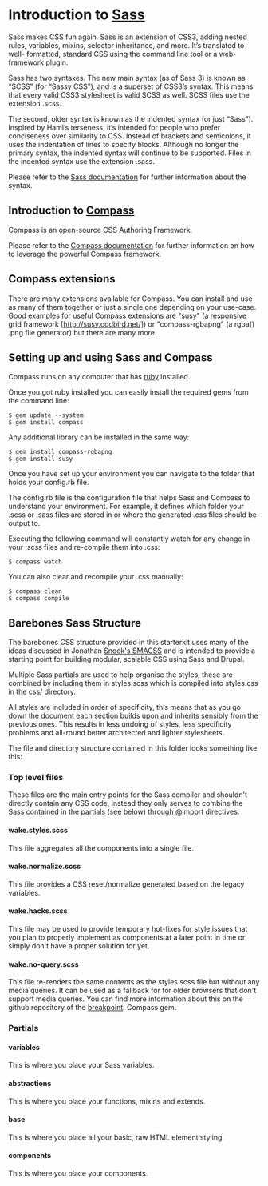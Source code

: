 # Introduction to [Sass](http://sass-lang.com/)
Sass makes CSS fun again. Sass is an extension of CSS3, adding nested rules,
variables, mixins, selector inheritance, and more. It’s translated to well-
formatted, standard CSS using the command line tool or a web-framework plugin.

Sass has two syntaxes. The new main syntax (as of Sass 3) is known as “SCSS”
(for “Sassy CSS”), and is a superset of CSS3’s syntax. This means that every
valid CSS3 stylesheet is valid SCSS as well. SCSS files use the extension .scss.

The second, older syntax is known as the indented syntax (or just “Sass”).
Inspired by Haml’s terseness, it’s intended for people who prefer conciseness
over similarity to CSS. Instead of brackets and semicolons, it uses the
indentation of lines to specify blocks. Although no longer the primary syntax,
the indented syntax will continue to be supported. Files in the indented syntax
use the extension .sass.

Please refer to the [Sass documentation](http://sass-lang.com/docs.html) for
further information about the syntax.

## Introduction to [Compass](http://compass-style.org/)
Compass is an open-source CSS Authoring Framework.

Please refer to the [Compass documentation](http://compass-style.org/reference)
for further information on how to leverage the powerful Compass framework.

## Compass extensions
There are many extensions available for Compass. You can install and use as many
of them together or just a single one depending on your use-case. Good examples
for useful Compass extensions are "susy" (a responsive grid framework
[http://susy.oddbird.net/]) or "compass-rgbapng" (a rgba() .png file generator)
but there are many more.

## Setting up and using Sass and Compass
Compass runs on any computer that has
[ruby](http://www.ruby-lang.org/en/downloads) installed.

Once you got ruby installed you can easily install the required gems from the
command line:
```
$ gem update --system
$ gem install compass
```

Any additional library can be installed in the same way:
```
$ gem install compass-rgbapng
$ gem install susy
```

Once you have set up your environment you can navigate to the folder that holds
your config.rb file.

The config.rb file is the configuration file that helps Sass and Compass to
understand your environment. For example, it defines which folder your .scss
or .sass files are stored in or where the generated .css files should be output
to.

Executing the following command will constantly watch for any change in your
.scss files and re-compile them into .css:
```
$ compass watch
```

You can also clear and recompile your .css manually:
```
$ compass clean
$ compass compile
```

## Barebones Sass Structure
The barebones CSS structure provided in this starterkit uses many of the ideas
discussed in Jonathan [Snook's SMACSS](http://smacss.com) and is intended to
provide a starting point for building modular, scalable CSS using Sass and
Drupal.

Multiple Sass partials are used to help organise the styles, these are combined
by including them in styles.scss which is compiled into styles.css in the css/
directory.

All styles are included in order of specificity, this means that as you go down
the document each section builds upon and inherits sensibly from the previous
ones. This results in less undoing of styles, less specificity problems and
all-round better architected and lighter stylesheets.

The file and directory structure contained in this folder looks something like
this:

### Top level files
These files are the main entry points for the Sass compiler and shouldn't
directly contain any CSS code, instead they only serves to combine the Sass
contained in the partials (see below) through @import directives.

#### wake.styles.scss
This file aggregates all the components into a single file.

#### wake.normalize.scss
This file provides a CSS reset/normalize generated based on the legacy
variables.

#### wake.hacks.scss
This file may be used to provide temporary hot-fixes for style issues that
you plan to properly implement as components at a later point in time or simply
don't have a proper solution for yet.

#### wake.no-query.scss
This file re-renders the same contents as the styles.scss file but without any
media queries. It can be used as a fallback for for older browsers that don't
support media queries. You can find more information about this on the
github repository of the
[breakpoint](https://github.com/Team-Sass/breakpoint/wiki/No-Query-Fallbacks).
Compass gem.

### Partials
#### variables
This is where you place your Sass variables.

#### abstractions
This is where you place your functions, mixins and extends.

#### base
This is where you place all your basic, raw HTML element styling.

#### components
This is where you place your components.
